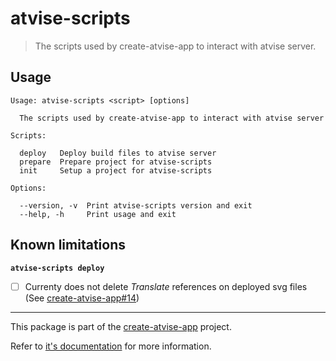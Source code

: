 # atvise-scripts

> The scripts used by create-atvise-app to interact with atvise server.

## Usage

```
Usage: atvise-scripts <script> [options]

  The scripts used by create-atvise-app to interact with atvise server

Scripts:

  deploy   Deploy build files to atvise server
  prepare  Prepare project for atvise-scripts
  init     Setup a project for atvise-scripts

Options:

  --version, -v  Print atvise-scripts version and exit
  --help, -h     Print usage and exit
```

## Known limitations

**`atvise-scripts deploy`**

- [ ] Currenty does not delete _Translate_ references on deployed svg files (See [create-atvise-app#14](https://github.com/LukasHechenberger/create-atvise-app/issues/14))

<!-- BEGIN footer -->
<!-- This section is generated, do not edit it! -->

---

This package is part of the [create-atvise-app](https://github.com/LukasHechenberger/create-atvise-app#readme) project.

Refer to [it's documentation](https://github.com/LukasHechenberger/create-atvise-app#readme) for more information.

<!-- END footer -->
